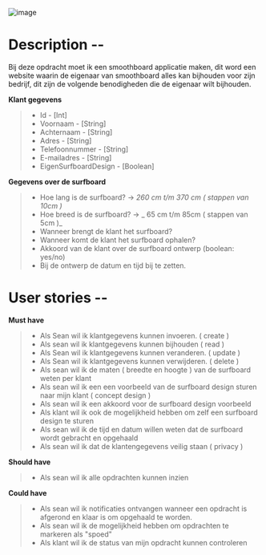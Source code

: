 ![image](https://github.com/MistrBrend/Smoothboard/assets/104073696/b8ee655d-4131-4ccb-9bd3-670d870f39ab)


# Description --

Bij deze opdracht moet ik een smoothboard applicatie maken, dit word een website waarin de eigenaar van smoothboard alles kan bijhouden voor zijn bedrijf, dit zijn de volgende benodigheden die de eigenaar wilt bijhouden.

**Klant gegevens**
> - Id - [Int]
> - Voornaam - [String]
> - Achternaam - [String]
> - Adres - [String]
> - Telefoonnummer - [String]
> - E-mailadres - [String]
> - EigenSurfboardDesign - [Boolean]

 

**Gegevens over de surfboard** 
> - Hoe lang is de surfboard?    ->    _260 cm  t/m 370 cm ( stappen van 10cm )_ 
> - Hoe breed is de surfboard?   ->    _ 65 cm t/m 85cm ( stappen van 5cm )_  
> - Wanneer brengt de klant het surfboard? 
> - Wanneer komt de klant het surfboard ophalen?	 
> - Akkoord van de klant over de surfboard ontwerp (boolean: yes/no)
> - Bij de ontwerp de datum en tijd bij te zetten. 



# User stories --

**Must have**
> - Als Sean wil ik klantgegevens kunnen invoeren. ( create )
> - Als sean wil ik klantgegevens kunnen bijhouden ( read )
> - Als Sean wil ik klantgegevens kunnen veranderen. ( update )
> - Als Sean wil ik klantgegevens kunnen verwijderen. ( delete )
> - Als sean wil ik de maten ( breedte en hoogte ) van de surfboard weten per klant
> - Als sean wil ik een een voorbeeld van de surfboard design sturen naar mijn klant ( concept design )
> - Als sean wil ik een akkoord voor de surfboard design voorbeeld
> - Als klant wil ik ook de mogelijkheid hebben om zelf een surfboard design te sturen
> - Als sean wil ik de tijd en datum willen weten dat de surfboard wordt gebracht en opgehaald
> - Als sean wil ik dat de klantengegevens veilig staan ( privacy )
  
**Should have**
> - Als sean wil ik alle opdrachten kunnen inzien

**Could have**
> - Als sean wil ik notificaties ontvangen wanneer een opdracht is afgerond en klaar is om opgehaald te worden.
> - Als sean wil ik de mogelijkheid hebben om opdrachten te markeren als "spoed"
> - Als klant wil ik de status van mijn opdracht kunnen controleren



